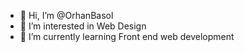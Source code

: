 - 👋 Hi, I’m @OrhanBasol
- 👀 I’m interested in Web Design
- 🌱 I’m currently learning Front end web development


<!---
OrhanBasol/OrhanBasol is a ✨ special ✨ repository because its `README.md` (this file) appears on your GitHub profile.
You can click the Preview link to take a look at your changes.
--->
